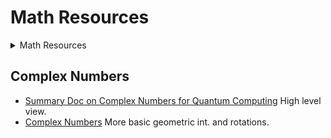 # Math Resources

<details><summary>Math Resources</summary>
<p>

* [Linear Algebra with Quiskit](https://qiskit.org/textbook/ch-appendix/linear_algebra.html)
* [Linear Algebra for Quantum Mechanics (Michael Folwer, Univ. Virginia)](http://galileo.phys.virginia.edu/classes/751.mf1i.fall02/751LinearAlgebra.pdf)
* [The Mathematics of Quantum Mechanics (Martin Laforest, Univ. Waterloo)](https://uwaterloo.ca/institute-for-quantum-computing/sites/ca.institute-for-quantum-computing/files/uploads/files/mathematics_qm_v21.pdf)

</p>
</details>


## Complex Numbers

* [Summary Doc on Complex Numbers for Quantum Computing](http://quantum.harrisburg.tech/meetups/20200602/20200602FoundationsOfQuantumComputingII_ANNOTATED.pdf)
High level view.
* [Complex Numbers](https://medium.com/@notaredpanda/the-essence-of-quantum-mechanics-part-2-complex-numbers-1b051478fc2d)
More basic geometric int. and rotations.
